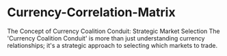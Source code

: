 # Currency-Correlation-Matrix
The Concept of Currency Coalition Conduit: Strategic Market Selection  The 'Currency Coalition Conduit' is more than just understanding currency relationships; it's a strategic approach to selecting which markets to trade.
